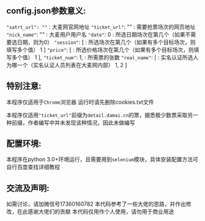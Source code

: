 
## config.json参数意义:
`"satrt_url": ""` : 大麦网官网地址
`"ticket_url"`: "" : 需要抢票场次的网页地址
`"nick_name"`: "" : 大麦用户用户名
`"date"`: 0 : 所选日期场次在第几个（如果不需要选日期，则为0）
`"session"`: [ : 所选场次在第几个（如果有多个目标场次，则填写多个值）
    1
]
`"price"`: [ : 所选价格场次在第几个（如果有多个目标场次，则填写多个值）
    1
],
`"ticket_num"`: 1, : 所需票的张数
`"real_name"`: [ : 实名认证所选人为哪一个（实名认证人员列表在大麦网内部）
    1,
    2
]

## 特别注意:
本程序仅适用于`Chrome`浏览器
运行时请先删除cookies.txt文件

本程序仅适用`"ticket_url"`前缀为`detail.damai.cn`的票，据悉极少数票采取另一种前缀，作者编写中并未发现该种情况，因此未做编写

## 配置环境:
本程序在python 3.0+环境运行，且需要用到`selenium`模块，具体安装配置方法可自行百度查找详细教程

## 交流及声明:
如需讨论，请加微信号17360160782
本代码参考了一些大佬的思路，并作出修改，在此感谢大佬们的贡献
本代码仅用作个人使用，请勿用于商业用途